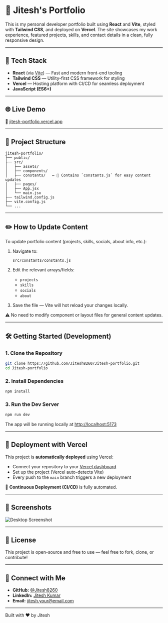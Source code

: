 # 💼 Jitesh's Portfolio

This is my personal developer portfolio built using **React** and **Vite**, styled with **Tailwind CSS**, and deployed on **Vercel**. The site showcases my work experience, featured projects, skills, and contact details in a clean, fully responsive design.

---

## 🚀 Tech Stack

- **React** (via [Vite](https://vitejs.dev/)) — Fast and modern front-end tooling
- **Tailwind CSS** — Utility-first CSS framework for styling
- **Vercel** — Hosting platform with CI/CD for seamless deployment
- **JavaScript (ES6+)**

---

## 🌐 Live Demo

🔗 [jitesh-portfolio.vercel.app](https://jitesh-portfolio.vercel.app/)  
<!-- Apna actual deployed URL yahan update karein -->

---

## 📁 Project Structure

```
jitesh-portfolio/
├── public/
├── src/
│   ├── assets/
│   ├── components/
│   ├── constants/   ← 🔧 Contains `constants.js` for easy content updates
│   ├── pages/
│   ├── App.jsx
│   └── main.jsx
├── tailwind.config.js
├── vite.config.js
└── ...
```

---

## ✏️ How to Update Content

To update portfolio content (projects, skills, socials, about info, etc.):

1. Navigate to:

   ```
   src/constants/constants.js
   ```

2. Edit the relevant arrays/fields:

   - `projects`
   - `skills`
   - `socials`
   - `about`

3. Save the file — Vite will hot reload your changes locally.

⚠️ No need to modify component or layout files for general content updates.

---

## 🛠️ Getting Started (Development)

### 1. Clone the Repository

```bash
git clone https://github.com/Jitesh8260/Jitesh-portfolio.git
cd Jitesh-portfolio
```

### 2. Install Dependencies

```bash
npm install
```

### 3. Run the Dev Server

```bash
npm run dev
```

The app will be running locally at [http://localhost:5173](http://localhost:5173)

---

## 🚀 Deployment with Vercel

This project is **automatically deployed** using Vercel:

- Connect your repository to your [Vercel dashboard](https://vercel.com/dashboard)
- Set up the project (Vercel auto-detects Vite)
- Every push to the `main` branch triggers a new deployment

🔁 **Continuous Deployment (CI/CD)** is fully automated.

---

## 📸 Screenshots

![Desktop Screenshot]()
<!-- Add your own screenshots or a short GIF here for better presentation -->

---

## 📃 License

This project is open-source and free to use — feel free to fork, clone, or contribute!

---

## 🙌 Connect with Me

- **GitHub:** [@Jitesh8260](https://github.com/Jitesh8260)
- **LinkedIn:** [Jitesh Kumar](https://www.linkedin.com/in/jiteshbhakat/)
- **Email:** jitesh.your@email.com 

---

Built with ❤️ by Jitesh
